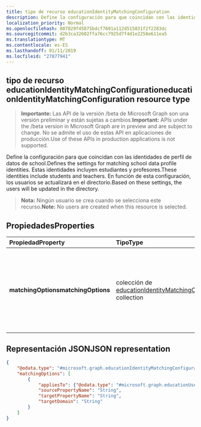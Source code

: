 ```yaml
---
title: tipo de recurso educationIdentityMatchingConfiguration
description: Define la configuración para que coincidan con las identidades de perfil de datos de school. Estas identidades incluyen estudiantes y profesores. En función de esta configuración, los usuarios se actualizará en el directorio.
localization_priority: Normal
ms.openlocfilehash: 807029f45875bdcf7691a112d515831f2f2283dc
ms.sourcegitcommit: d2b3ca32602ffa76cc7925d7f4d1e2258e611ea5
ms.translationtype: MT
ms.contentlocale: es-ES
ms.lasthandoff: 01/11/2019
ms.locfileid: "27877941"
---
```

## <a name="educationidentitymatchingconfiguration-resource-type"></a><span data-ttu-id="e7644-105">tipo de recurso educationIdentityMatchingConfiguration</span><span class="sxs-lookup"><span data-stu-id="e7644-105">educationIdentityMatchingConfiguration resource type</span></span>

> <span data-ttu-id="e7644-106">**Importante:** Las API de la versión /beta de Microsoft Graph son una versión preliminar y están sujetas a cambios.</span><span class="sxs-lookup"><span data-stu-id="e7644-106">**Important:** APIs under the /beta version in Microsoft Graph are in preview and are subject to change.</span></span> <span data-ttu-id="e7644-107">No se admite el uso de estas API en aplicaciones de producción.</span><span class="sxs-lookup"><span data-stu-id="e7644-107">Use of these APIs in production applications is not supported.</span></span>

<span data-ttu-id="e7644-108">Define la configuración para que coincidan con las identidades de perfil de datos de school.</span><span class="sxs-lookup"><span data-stu-id="e7644-108">Defines the settings for matching school data profile identities.</span></span> <span data-ttu-id="e7644-109">Estas identidades incluyen estudiantes y profesores.</span><span class="sxs-lookup"><span data-stu-id="e7644-109">These identities include students and teachers.</span></span> <span data-ttu-id="e7644-110">En función de esta configuración, los usuarios se actualizará en el directorio.</span><span class="sxs-lookup"><span data-stu-id="e7644-110">Based on these settings, the users will be updated in the directory.</span></span>

> <span data-ttu-id="e7644-111">**Nota:** Ningún usuario se crea cuando se selecciona este recurso.</span><span class="sxs-lookup"><span data-stu-id="e7644-111">**Note:** No users are created when this resource is selected.</span></span>

## <a name="properties"></a><span data-ttu-id="e7644-112">Propiedades</span><span class="sxs-lookup"><span data-stu-id="e7644-112">Properties</span></span>

| <span data-ttu-id="e7644-113">Propiedad</span><span class="sxs-lookup"><span data-stu-id="e7644-113">Property</span></span> | <span data-ttu-id="e7644-114">Tipo</span><span class="sxs-lookup"><span data-stu-id="e7644-114">Type</span></span> | <span data-ttu-id="e7644-115">Description</span><span class="sxs-lookup"><span data-stu-id="e7644-115">Description</span></span> |
|:-|:-|:-|
| <span data-ttu-id="e7644-116">**matchingOptions**</span><span class="sxs-lookup"><span data-stu-id="e7644-116">**matchingOptions**</span></span> | <span data-ttu-id="e7644-117">colección de [educationIdentityMatchingOptions](educationidentitymatchingoptions.md)</span><span class="sxs-lookup"><span data-stu-id="e7644-117">[educationIdentityMatchingOptions](educationidentitymatchingoptions.md) collection</span></span> | <span data-ttu-id="e7644-118">Asignación entre la cuenta de usuario y las opciones para usar para identificar de forma única al usuario que actualice.</span><span class="sxs-lookup"><span data-stu-id="e7644-118">Mapping between the user account and the options to use to uniquely identify the user to update.</span></span> |

## <a name="json-representation"></a><span data-ttu-id="e7644-119">Representación JSON</span><span class="sxs-lookup"><span data-stu-id="e7644-119">JSON representation</span></span>
<!-- {
  "blockType": "resource",
  "optionalProperties": [

  ],
  "@odata.type": "#microsoft.graph.educationIdentityMatchingConfiguration"
}-->

```json
{
    "@odata.type": "#microsoft.graph.educationIdentityMatchingConfiguration",
    "matchingOptions": [
        {
            "appliesTo": {"@odata.type": "#microsoft.graph.educationUserRole"},
            "sourcePropertyName": "String",
            "targetPropertyName": "String",
            "targetDomain": "String"
        }
    ]
}
```

